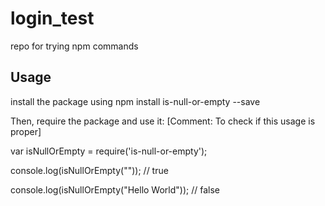 # login_test
repo for trying npm commands

## Usage
install the package using npm install is-null-or-empty --save

Then, require the package and use it:
[Comment: To check if this usage is proper]

 var isNullOrEmpty = require('is-null-or-empty');

 console.log(isNullOrEmpty("")); // true

 console.log(isNullOrEmpty("Hello World")); // false